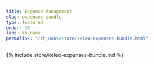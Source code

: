 ```yaml
---
title: Expense management
slug: expenses-bundle
type: featured
order: 30
lang: zh_Hans
permalink: "/zh_Hans/store/keleo-expenses-bundle.html"
---
```


{% include store/keleo-expenses-bundle.md %}
